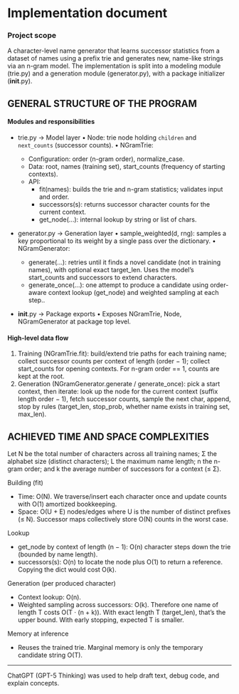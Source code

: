 # Implementation document


### Project scope
A character-level name generator that learns successor statistics from a dataset of names using a prefix trie and generates new, name-like strings via an n-gram model. The implementation is split into a modeling module (trie.py) and a generation module (generator.py), with a package initializer (__init__.py).

## GENERAL STRUCTURE OF THE PROGRAM

#### Modules and responsibilities
- trie.py → Model layer
  • Node: trie node holding `children` and `next_counts` (successor counts).
  • NGramTrie:
    - Configuration: order (n-gram order), normalize_case.
    - Data: root, names (training set), start_counts (frequency of starting contexts).
    - API:
      - fit(names): builds the trie and n-gram statistics; validates input and order.
      - successors(s): returns successor character counts for the current context.
      - get_node(...): internal lookup by string or list of chars.

- generator.py → Generation layer
  • sample_weighted(d, rng): samples a key proportional to its weight by a single pass over the dictionary.
  • NGramGenerator:
    - generate(...): retries until it finds a novel candidate (not in training names), with optional exact target_len. Uses the model’s start_counts and successors to extend characters.
    - generate_once(...): one attempt to produce a candidate using order-aware context lookup (get_node) and weighted sampling at each step..

- __init__.py → Package exports
  • Exposes NGramTrie, Node, NGramGenerator at package top level.

#### High-level data flow
1. Training (NGramTrie.fit): build/extend trie paths for each training name; collect successor counts per context of length (order − 1); collect start_counts for opening contexts. For n-gram order == 1, counts are kept at the root.
2. Generation (NGramGenerator.generate / generate_once): pick a start context, then iterate: look up the node for the current context (suffix length order − 1), fetch successor counts, sample the next char, append, stop by rules (target_len, stop_prob, whether name exists in training set, max_len).


## ACHIEVED TIME AND SPACE COMPLEXITIES

Let N be the total number of characters across all training names; Σ the alphabet size (distinct characters); L the maximum name length; n the n-gram order; and k the average number of successors for a context (≤ Σ).

Building (fit)
- Time: O(N). We traverse/insert each character once and update counts with O(1) amortized bookkeeping.
- Space: O(U + E) nodes/edges where U is the number of distinct prefixes (≤ N). Successor maps collectively store O(N) counts in the worst case.

Lookup
- get_node by context of length (n − 1): O(n) character steps down the trie (bounded by name length).
- successors(s): O(n) to locate the node plus O(1) to return a reference. Copying the dict would cost O(k).

Generation (per produced character)
- Context lookup: O(n).
- Weighted sampling across successors: O(k).
Therefore one name of length T costs O(T · (n + k)). With exact length T (target_len), that’s the upper bound. With early stopping, expected T is smaller.

Memory at inference
- Reuses the trained trie. Marginal memory is only the temporary candidate string O(T).
------

ChatGPT (GPT-5 Thinking) was used to help draft text, debug code, and explain concepts.